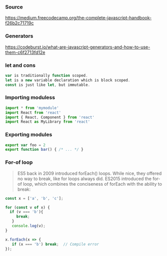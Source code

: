 ### **Source**
https://medium.freecodecamp.org/the-complete-javascript-handbook-f26b2c71719c

### **Generators**
https://codeburst.io/what-are-javascript-generators-and-how-to-use-them-c6f2713fd12e

### **let and cons**
```javascript
var is traditionally function scoped.
let is a new variable declaration which is block scoped.
const is just like let, but immutable.
```

### **Importing moduless**
```javascript
import * from 'mymodule'
import React from 'react'
import { React, Component } from 'react'
import React as MyLibrary from 'react'
```

### **Exporting modules**
```javascript
export var foo = 2
export function bar() { /* ... */ }
```


### **For-of loop**
> ES5 back in 2009 introduced forEach() loops. While nice, they offered no way to break, like for loops always did.
> ES2015 introduced the for-of loop, which combines the conciseness of forEach with the ability to break:
```javascript
const x = ['a', 'b', 'c'];

for (const v of x) {
  if (v === 'b'){
     break;
   }
   console.log(v);
}

x.forEach(x => {
   if (x === 'b') break;  // Compile error
});
```
